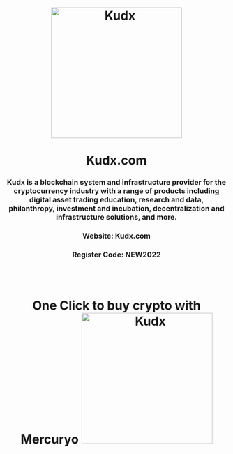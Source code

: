 <h1 align="center">
  <img src="https://i.ibb.co/Y8P5vhT/kudx.png" alt="Kudx" width="300"/>
  <br/><br/>
  Kudx.com
</h1>

<h3 align="center">
  Kudx is a blockchain system and infrastructure provider for the cryptocurrency industry with a range of products including digital asset trading education, research and data, philanthropy, investment and incubation, decentralization and infrastructure solutions, and more.
</h3>

<h3 align="center" >Website: Kudx.com</h3>
<h3 align="center">Register Code: NEW2022</h3>

<br/><br/>

<h1 align="center">
  One Click to buy crypto with Mercuryo
  <img src="https://i.ibb.co/BccY8WB/Screenshot-7.png" alt="Kudx" width="300"/>
  <br/><br/>
</h1>

